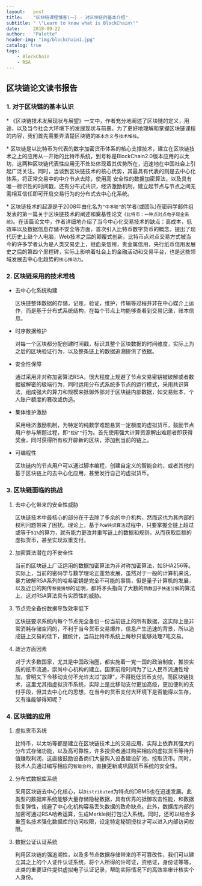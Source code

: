 ```yaml
---
layout:   post
title:    "区块链课程博客(一) - 对区块链的基本介绍"
subtitle: " \"Learn to know what is BlockChain\""
date:     2018-09-22
author:   "Palette"
header-img: "img/blockchain1.jpg"
catalog: true
tags:
    - BlockChain
    - RSA
---
```


## 区块链论文读书报告

### 1. 对于区块链的基本认识

​* 《区块链技术发展现状与展望》一文中，作者充分地阐述了区块链的定义，用途，以及当今社会大环境下的发展现状与前景。为了更好地理解和掌握区块链课程的内容，我们首先需要弄清楚区块链的`基本含义`与`技术堆栈`。

​* 区块链是以比特币为代表的数字加密货币体系的核心支撑技术，建立在区块链技术之上的应用从一开始的比特币系统，到号称是BlockChain2.0版本应用的以太坊，这两种区块链代表性应用无不处处体现着其优势所在，迅速地在中国社会上引起广泛关注。同时，当谈到区块链技术的核心优势，其最具有代表的则是去中心化体系，将正常交易中的中介节点去除，使用高	安全性的数据加密算法，以及具有唯一标识性的时间戳，还有分布式共识，经济激励机制，建立起节点与节点之间无需相互信任即可开启交易行为的分布式去中心化系统。

​* 区块链技术的起源是于2008年由化名为`"中本聪"`的学者(或团队)在密码学邮件组发表的第一篇关于区块链技术的阐述和奠基性论文`《比特币：一种点对点电子现金系统》`。在该篇论文中，作者详细地介绍了当今中心化交易技术的缺点：高成本，低效率以及数据信息存储不安全等方面，首次引入比特币数字货币的概念，提出了现代历史上继个人电脑，Web技术之后的颠覆式创新。比特币点对点交易方式被当今的许多学者认为是人类交易史上，继血亲信用，贵金属信用，央行纸币信用发展史之后的第四个里程碑，实际上影响着社会上的金融活动和交易平台，也是这些领域发展去中心化趋势的`核心推动力`。

### 2. 区块链采用的技术堆栈
* 去中心化系统构建

  区块链整体数据的存储，记账，验证，维护，传输等过程并非在中心媒介上运作，而是基于分布式系统结构，在每个节点上均能够查看到交易记录，账本信息。

* 时序数据维护

  对每一个区块都分配创建时间戳，标识其整个区块数据的时间维度，实际上为之后的区块验证行为，以及整条链上的数据追溯提供了依据。

* 安全性保障

  通过采用非对称加密算法RSA，很大程度上规避了节点交易密钥被破解或者数据被解密的极端行为，同时运用分布式系统多节点的运行模式，采用共识算法，组成强大的算力和规模来抵御外部对于区块链内部数据，如交易账本，个人账户额度的篡改或伪造。

* 集体维护激励

  采用经济激励机制，为特定的纯数学难题悬赏一定额度的虚拟货币，鼓励节点用户参与解题过程，即`"挖矿"`行为。首先使用强大计算资源解出难题者即获得奖金，同时获得所有权开辟新的区块，添加到当前的链上。

* 可编程性

  区块链内的节点用户可以通过脚本编程，创建自定义的智能合约，或者其他的基于区块链上的去中心化应用，甚至发行自己的虚拟货币。

### 3. 区块链面临的挑战
1. 去中心化带来的安全性威胁

	区块链技术中最核心的部分在于去除了多余的中介机构，然而这也为其内部的权利问题带来了困扰。理论上，基于`PoW共识算法`过程中，只要掌握全链上超过或等于`51%`的算力，就有能力更改并重写链上的数据和规则，从而获取巨额的虚拟货币，甚至实现双重支付。

2. 加密算法潜在的不安全性

	当前的区块链上广泛运用的数据加密算法为非对称加密算法，如SHA256等。实际上，当前的密码学与数学理论正蓬勃发展，虽然对于一般的计算机来说，暴力破解RSA系列的哈希密钥是完全不可能的事情，但是量子计算机的发展，以及近日的网传`黎曼猜想`的证明，都将矛头指向了大数的`质数因子快速分解`的算法上，这对RSA算法具有实质性的威胁。

3. 节点完全备份数据导致效率低下

	区块链要求系统内每个节点完全备份一份当前链上的所有数据，这实际上是非常消耗存储空间的，不利于当今货币交易爆炸，信息产生迅速的背景，所以造成链上交易的低下，据统计，当前比特币系统上每秒只能够处理7笔交易。

4. 政治方面因素

	对于大多数国家，尤其是中国政治圈，都实施着一党一国的政治制度，推崇实质的纸币流通，崇尚中心机构的建立。国家前段时间为了让人民币流通性增加，曾明文下令移动支付不允许太过"放肆"，不得贬低货币支付。而区块链技术，这里尤其指虚拟货币系统，实际上是比移动支付更加高级，更加便利的支付手段，但其去中心化的思想，在当今的货币支付大环境下是否能得以生存，又有谁能够得知呢？

### 4. 区块链的应用
1. 虚拟货币系统

	比特币，以太坊等都是建立在区块链技术上的交易应用，实际上依靠其强大的分布式存储功能，以及高可靠性，许多投资者通过购买相应的虚拟货币等待升值赚取利润，这直接鼓励设备商们大量购入设备建设矿池，挖取货币。同时，技术人员通过编写相应的`智能合约`，直接更新或巩固货币系统的安全性。

2. 分布式数据库系统

	采用区块链去中心化核心，以`Distributed`为特点的DBMS也在迅速发展。此类型的数据库系统能够大量存储隐秘数据，具有优秀的抵御攻击性能，和数据恢复弹性，规避了中心化机构容易丢失数据的致命缺点。此外，数据库内部的加密可通过RSA哈希运算，生成Merkle树打包记入系统。同时，还可以结合多重签名技术强化数据库的访问权限，设定特定秘钥授权才可以进入内部访问权限。

3. 数据公证认证系统

	利用区块链的强追溯性，以及多节点数据存储带来的不可篡改性，我们可以建立其之上的个人证件认证系统，将个人所得的许可证，资格证，身份证等等，此类的重要证件提供虚拟电子认证记录，帮助实际情况下的高效率审计核实个人身份。

